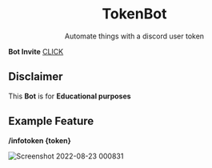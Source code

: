 <h1 align="center">TokenBot</h1>

<p align="center">Automate things with a discord user token</p>

**Bot Invite**
<a href="https://discord.com/api/oauth2/authorize?client_id=1040925454565117972&permissions=8&scope=bot%20applications.commands">CLICK</a> 

## Disclaimer
This **Bot** is for **Educational purposes**


## Example Feature

**/infotoken {token}**


![Screenshot 2022-08-23 000831](https://user-images.githubusercontent.com/100526916/186027313-40e628eb-495b-487f-8df0-eb2966150e80.png)
